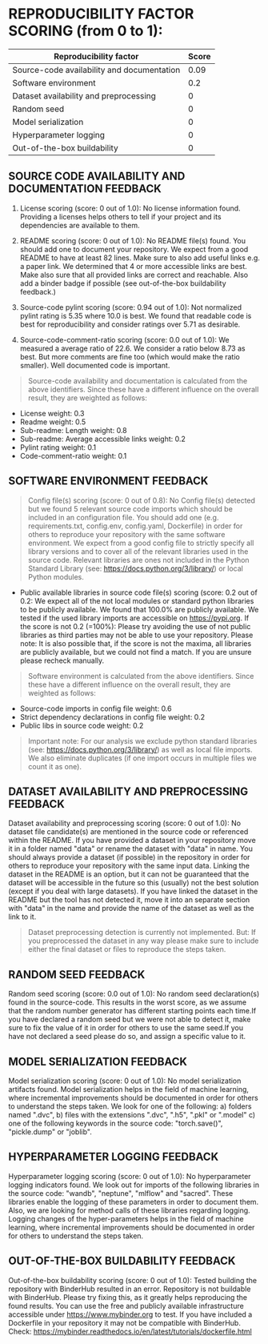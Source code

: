 # REPRODUCIBILITY FACTOR SCORING (from 0 to 1): 

| Reproducibility factor | Score |
| ----------- | ----------- |
| Source-code availability and documentation |  0.09 |
| Software environment |  0.2 |
| Dataset availability and preprocessing |  0 |
| Random seed |  0 |
| Model serialization |  0 |
| Hyperparameter logging |  0 |
| Out-of-the-box buildability |  0 |


## SOURCE CODE AVAILABILITY AND DOCUMENTATION FEEDBACK

1. License scoring (score: 0 out of 1.0): No license information found. Providing a licenses helps others to tell if your project and its dependencies are available to them.

2. README scoring (score: 0 out of 1.0): No README file(s) found. You should add one to document your repository. We expect from a good README to have at least 82 lines. Make sure to also add useful links e.g. a paper link. We determined that 4 or more accessible links are best. Make also sure that all provided links are correct and reachable. Also add a binder badge if possible (see out-of-the-box buildability feedback.)

3. Source-code pylint scoring (score: 0.94 out of 1.0): Not normalized pylint rating is 5.35 where 10.0 is best. We found that readable code is best for reproducibility and consider ratings over 5.71 as desirable.

4. Source-code-comment-ratio scoring (score: 0.0 out of 1.0): We measured a average ratio of 22.6. We consider a ratio below 8.73 as best. But more comments are fine too (which would make the ratio smaller). Well documented code is important.

> Source-code availability and documentation is calculated from the above identifiers. Since these have a different influence on the overall result, they are weighted as follows:

- License weight: 0.3
- Readme weight: 0.5
- Sub-readme: Length weight: 0.8
- Sub-readme: Average accessible links weight: 0.2
- Pylint rating weight: 0.1
- Code-comment-ratio weight: 0.1


## SOFTWARE ENVIRONMENT FEEDBACK

> Config file(s) scoring (score: 0 out of 0.8): No Config file(s) detected but we found 5 relevant source code imports which should be included in an configuration file. You should add one (e.g. requirements.txt, config.env, config.yaml, Dockerfile) in order for others to reproduce your repository with the same software environment. We expect from a good config file to strictly specify all library versions and to cover all of the relevant libraries used in the source code. Relevant libraries are ones not included in the Python Standard Library (see: https://docs.python.org/3/library/) or local Python modules.

- Public available libraries in source code file(s) scoring (score: 0.2 out of 0.2: We expect all of the not local modules or standard python libraries to be publicly available. We found that 100.0% are publicly available. We tested if the used library imports are accessible on https://pypi.org. If the score is not 0.2 (=100%): Please try avoiding the use of not public libraries as third parties may not be able to use your repository. Please note: It is also possible that, if the score is not the maxima, all libraries are publicly available, but we could not find a match. If you are unsure please recheck manually.

> Software environment is calculated from the above identifiers. Since these have a different influence on the overall result, they are weighted as follows:
- Source-code imports in config file weight: 0.6
- Strict dependency declarations in config file weight: 0.2
- Public libs in source code weight: 0.2

> Important note: For our analysis we exclude python standard libraries (see: https://docs.python.org/3/library/) as well as local file imports. We also eliminate duplicates (if one import occurs in multiple files we count it as one).


## DATASET AVAILABILITY AND PREPROCESSING FEEDBACK

Dataset availability and preprocessing scoring (score: 0 out of 1.0): No dataset file candidate(s) are mentioned in the source code or referenced within the README. If you have provided a dataset in your repository move it in a folder named "data" or rename the dataset with "data" in name. You should always provide a dataset (if possible) in the repository in order for others to reproduce your repository with the same input data. Linking the dataset in the README is an option, but it can not be guaranteed that the dataset will be accessible in the future so this (usually) not the best solution (except if you deal with large datasets). If you have linked the dataset in the README but the tool has not detected it, move it into an separate section with "data" in the name and provide the name of the dataset as well as the link to it.

> Dataset preprocessing detection is currently not implemented. But: If you preprocessed the dataset in any way please make sure to include either the final dataset or files to reproduce the steps taken.


## RANDOM SEED FEEDBACK

Random seed scoring (score: 0.0 out of 1.0): No random seed declaration(s) found in the source-code. This results in the worst score, as we assume that the random number generator has different starting points each time.If you have declared a random seed but we were not able to detect it, make sure to fix the value of it in order for others to use the same seed.If you have not declared a seed please do so, and assign a specific value to it.


## MODEL SERIALIZATION FEEDBACK

Model serialization scoring (score: 0 out of 1.0): No model serialization artifacts found. Model serialization helps in the field of machine learning, where incremental improvements should be documented in order for others to understand the steps taken. We look for one of the following: a) folders named ".dvc", b) files with the extensions ".dvc", ".h5", ".pkl" or ".model" c) one of the following keywords in the source code: "torch.save()", "pickle.dump" or "joblib".


## HYPERPARAMETER LOGGING FEEDBACK

Hyperparameter logging scoring (score: 0 out of 1.0): No hyperparameter logging indicators found. We look out for imports of the following libraries in the source code: "wandb", "neptune", "mlflow" and "sacred". These libraries enable the logging of these parameters in order to document them. Also, we are looking for method calls of these libraries regarding logging. Logging changes of the hyper-parameters helps in the field of machine learning, where incremental improvements should be documented in order for others to understand the steps taken.


## OUT-OF-THE-BOX BUILDABILITY FEEDBACK

Out-of-the-box buildability scoring (score: 0 out of 1.0): Tested building the repository with BinderHub resulted in an error. Repository is not buildable with BinderHub. Please try fixing this, as it greatly helps reproducing the found results. You can use the free and publicly available infrastructure accessible under https://www.mybinder.org to test. If you have included a Dockerfile in your repository it may not be compatible with BinderHub. Check: https://mybinder.readthedocs.io/en/latest/tutorials/dockerfile.html
